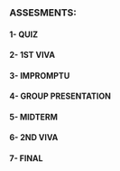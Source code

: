 ### ASSESMENTS:
#### 1- QUIZ
#### 2- 1ST VIVA
#### 3- IMPROMPTU
#### 4- GROUP PRESENTATION
#### 5- MIDTERM
#### 6- 2ND VIVA
#### 7- FINAL
